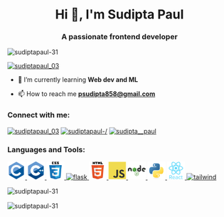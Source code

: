 <h1 align="center">Hi 👋, I'm Sudipta Paul</h1>
<h3 align="center">A passionate frontend developer</h3>

<p align="left"> <img src="https://komarev.com/ghpvc/?username=sudiptapaul-31&label=Profile%20views&color=0e75b6&style=flat" alt="sudiptapaul-31" /> </p>

<p align="left"> <a href="https://twitter.com/sudiptapaul_03" target="blank"><img src="https://img.shields.io/twitter/follow/sudiptapaul_03?logo=twitter&style=for-the-badge" alt="sudiptapaul_03" /></a> </p>

- 🌱 I’m currently learning **Web dev and ML**

- 📫 How to reach me **psudipta858@gmail.com**

<h3 align="left">Connect with me:</h3>
<p align="left">
<a href="https://twitter.com/sudiptapaul_03" target="blank"><img align="center" src="https://raw.githubusercontent.com/rahuldkjain/github-profile-readme-generator/master/src/images/icons/Social/twitter.svg" alt="sudiptapaul_03" height="30" width="40" /></a>
<a href="https://linkedin.com/in/sudiptapaul-/" target="blank"><img align="center" src="https://raw.githubusercontent.com/rahuldkjain/github-profile-readme-generator/master/src/images/icons/Social/linked-in-alt.svg" alt="sudiptapaul-/" height="30" width="40" /></a>
<a href="https://instagram.com/sudipta__paul" target="blank"><img align="center" src="https://raw.githubusercontent.com/rahuldkjain/github-profile-readme-generator/master/src/images/icons/Social/instagram.svg" alt="sudipta__paul" height="30" width="40" /></a>
</p>

<h3 align="left">Languages and Tools:</h3>
<p align="left"> <a href="https://www.cprogramming.com/" target="_blank" rel="noreferrer"> <img src="https://raw.githubusercontent.com/devicons/devicon/master/icons/c/c-original.svg" alt="c" width="40" height="40"/> </a> <a href="https://www.w3schools.com/cpp/" target="_blank" rel="noreferrer"> <img src="https://raw.githubusercontent.com/devicons/devicon/master/icons/cplusplus/cplusplus-original.svg" alt="cplusplus" width="40" height="40"/> </a> <a href="https://www.w3schools.com/css/" target="_blank" rel="noreferrer"> <img src="https://raw.githubusercontent.com/devicons/devicon/master/icons/css3/css3-original-wordmark.svg" alt="css3" width="40" height="40"/> </a> <a href="https://flask.palletsprojects.com/" target="_blank" rel="noreferrer"> <img src="https://www.vectorlogo.zone/logos/pocoo_flask/pocoo_flask-icon.svg" alt="flask" width="40" height="40"/> </a> <a href="https://www.w3.org/html/" target="_blank" rel="noreferrer"> <img src="https://raw.githubusercontent.com/devicons/devicon/master/icons/html5/html5-original-wordmark.svg" alt="html5" width="40" height="40"/> </a> <a href="https://developer.mozilla.org/en-US/docs/Web/JavaScript" target="_blank" rel="noreferrer"> <img src="https://raw.githubusercontent.com/devicons/devicon/master/icons/javascript/javascript-original.svg" alt="javascript" width="40" height="40"/> </a> <a href="https://nodejs.org" target="_blank" rel="noreferrer"> <img src="https://raw.githubusercontent.com/devicons/devicon/master/icons/nodejs/nodejs-original-wordmark.svg" alt="nodejs" width="40" height="40"/> </a> <a href="https://www.python.org" target="_blank" rel="noreferrer"> <img src="https://raw.githubusercontent.com/devicons/devicon/master/icons/python/python-original.svg" alt="python" width="40" height="40"/> </a> <a href="https://reactjs.org/" target="_blank" rel="noreferrer"> <img src="https://raw.githubusercontent.com/devicons/devicon/master/icons/react/react-original-wordmark.svg" alt="react" width="40" height="40"/> </a> <a href="https://tailwindcss.com/" target="_blank" rel="noreferrer"> <img src="https://www.vectorlogo.zone/logos/tailwindcss/tailwindcss-icon.svg" alt="tailwind" width="40" height="40"/> </a> </p>

<p><img align="center" src="https://github-readme-stats.vercel.app/api/top-langs?username=sudiptapaul-31&show_icons=true&locale=en&layout=compact" alt="sudiptapaul-31" /></p>

<p><img align="center" src="https://github-readme-streak-stats.herokuapp.com/?user=sudiptapaul-31&" alt="sudiptapaul-31" /></p>
